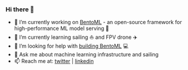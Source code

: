 ### Hi there 👋


- 🔭 I’m currently working on [BentoML](https://github.com/bentoml/BentoML) - an open-source framework for high-performance ML model serving 🍱
- 🌱 I’m currently learning sailing ⛵️ and FPV drone ✈️ 
- 🤔 I’m looking for help with [building BentoML](https://github.com/bentoml/BentoML/issues?q=is%3Aissue+is%3Aopen+label%3A%22help+wanted%22) 💻
- 💬 Ask me about machine learning infrastructure and sailing
- 📫 Reach me at: [twitter](https://twitter.com/bozhao) | [linkedin](https://www.linkedin.com/in/bozhaoyu/)
